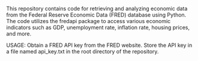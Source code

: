 This repository contains code for retrieving and analyzing economic data from the Federal Reserve Economic Data (FRED) database using Python. The code utilizes the fredapi package to access various economic indicators such as GDP, unemployment rate, inflation rate, housing prices, and more.

USAGE:
Obtain a FRED API key from the FRED website.
Store the API key in a file named api_key.txt in the root directory of the repository.
